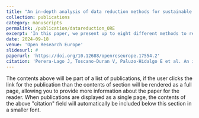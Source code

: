 ```yaml
---
title: "An in-depth analysis of data reduction methods for sustainable deep learning"
collection: publications
category: manuscripts
permalink: /publication/datareduction_ORE
excerpt: 'In this paper, we present up to eight different methods to reduce the size of a tabular training dataset, and we develop a Python package to apply them. We also introduce a representativeness metric based on topology to measure the similarity between the reduced datasets and the full training dataset. Additionally, we develop a methodology to apply these data reduction methods to image datasets for object detection tasks.'
date: 2024-09-18
venue: 'Open Research Europe'
slidesurl: #
paperurl: 'https://doi.org/10.12688/openreseurope.17554.2'
citation: 'Perera-Lago J, Toscano-Duran V, Paluzo-Hidalgo E et al. An in-depth analysis of data reduction methods for sustainable deep learning. Open Res Europe 2024, 4:101 (https://doi.org/10.12688/openreseurope.17554.2)'
---
```


The contents above will be part of a list of publications, if the user clicks the link for the publication than the contents of section will be rendered as a full page, allowing you to provide more information about the paper for the reader. When publications are displayed as a single page, the contents of the above "citation" field will automatically be included below this section in a smaller font.
